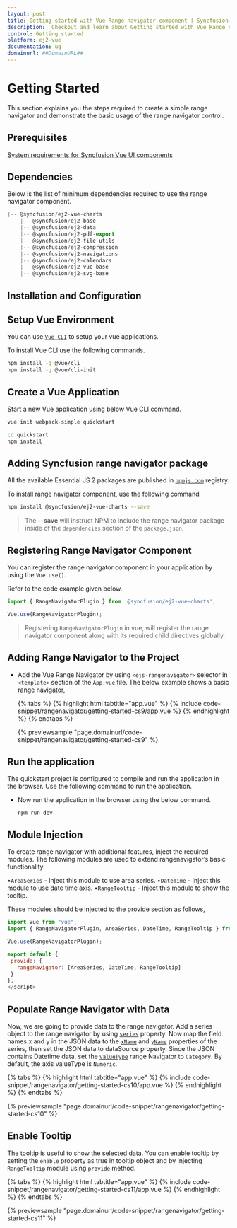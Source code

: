 ```yaml
---
layout: post
title: Getting started with Vue Range navigator component | Syncfusion
description:  Checkout and learn about Getting started with Vue Range navigator component of Syncfusion Essential JS 2 and more details.
control: Getting started 
platform: ej2-vue
documentation: ug
domainurl: ##DomainURL##
---
```


# Getting Started

This section explains you the steps required to create a simple range navigator and demonstrate the basic usage of the range navigator control.

## Prerequisites

[System requirements for Syncfusion Vue UI components](https://ej2.syncfusion.com/vue/documentation/system-requirements/)

## Dependencies

Below is the list of minimum dependencies required to use the range navigator component.

```javascript
|-- @syncfusion/ej2-vue-charts
    |-- @syncfusion/ej2-base
    |-- @syncfusion/ej2-data
    |-- @syncfusion/ej2-pdf-export
    |-- @syncfusion/ej2-file-utils
    |-- @syncfusion/ej2-compression
    |-- @syncfusion/ej2-navigations
    |-- @syncfusion/ej2-calendars
    |-- @syncfusion/ej2-vue-base
    |-- @syncfusion/ej2-svg-base
```

## Installation and Configuration

## Setup Vue Environment

You can use [`Vue CLI`](https://github.com/vuejs/vue-cli) to setup your vue applications.

To install Vue CLI use the following commands.

```bash
npm install -g @vue/cli
npm install -g @vue/cli-init
```

## Create a Vue Application

Start a new Vue application using below Vue CLI command.

```bash
vue init webpack-simple quickstart

cd quickstart
npm install
```

## Adding Syncfusion range navigator package

All the available Essential JS 2 packages are published in [`npmjs.com`](https://www.npmjs.com/~syncfusionorg) registry.

To install range navigator component, use the following command

```bash
npm install @syncfusion/ej2-vue-charts --save
```

> The **--save** will instruct NPM to include the range navigator package inside of the `dependencies` section of the `package.json`.

## Registering Range Navigator Component

You can register the range navigator component in your application by using the `Vue.use()`.

Refer to the code example given below.

```ts
import { RangeNavigatorPlugin } from '@syncfusion/ej2-vue-charts';

Vue.use(RangeNavigatorPlugin);
```

> Registering `RangeNavigatorPlugin` in vue, will register the range navigator component along with its required child directives globally.

## Adding Range Navigator to the Project

* Add the Vue Range Navigator by using `<ejs-rangenavigator>` selector in `<template>` section of the `App.vue` file.
The below example shows a basic range navigator,

    {% tabs %}
    {% highlight html tabtitle="app.vue" %}
    {% include code-snippet/rangenavigator/getting-started-cs9/app.vue %}
    {% endhighlight %}
    {% endtabs %}
            
    {% previewsample "page.domainurl/code-snippet/rangenavigator/getting-started-cs9" %}

## Run the application

The quickstart project is configured to compile and run the application in the browser. Use the following command to run the application.

* Now run the application in the browser using the below command.

    ```
    npm run dev
    ```

## Module Injection

To create range navigator with additional features, inject the required modules. The following modules are used to extend rangenavigator’s basic functionality.

•`AreaSeries` - Inject this module to use area series.
•`DateTime` - Inject this module to use date time axis.
•`RangeTooltip` - Inject this module to show the tooltip.

These modules should be injected to the provide section as follows,

 ```javascript
import Vue from "vue";
import { RangeNavigatorPlugin, AreaSeries, DateTime, RangeTooltip } from "@syncfusion/ej2-vue-charts";

Vue.use(RangeNavigatorPlugin);

export default {
  provide: {
    rangeNavigator: [AreaSeries, DateTime, RangeTooltip]
  }
};
</script>
 ```

## Populate Range Navigator with Data

Now, we are going to provide data to the range navigator. Add a series object to the range navigator by using [`series`](https://ej2.syncfusion.com/vue/documentation/api/range-navigator/rangeNavigatorSeries/) property. Now map the field names x and y in the JSON data to the [`xName`](https://ej2.syncfusion.com/vue/documentation/api/range-navigator/rangeNavigatorSeries/#xname) and [`yName`](https://ej2.syncfusion.com/vue/documentation/api/range-navigator/rangeNavigatorSeries/#yname) properties of the series, then set the JSON data to dataSource property. Since the JSON contains Datetime data, set the [`valueType`](https://ej2.syncfusion.com/vue/documentation/api/range-navigator/rangeNavigatorModel/#valuetype) range Navigator to `Category`. By default, the axis valueType is `Numeric`.

{% tabs %}
{% highlight html tabtitle="app.vue" %}
{% include code-snippet/rangenavigator/getting-started-cs10/app.vue %}
{% endhighlight %}
{% endtabs %}
        
{% previewsample "page.domainurl/code-snippet/rangenavigator/getting-started-cs10" %}

## Enable Tooltip

The tooltip is useful to show the selected data. You can enable tooltip by setting the `enable` property as true in tooltip object and by injecting `RangeTooltip` module using `provide` method.

{% tabs %}
{% highlight html tabtitle="app.vue" %}
{% include code-snippet/rangenavigator/getting-started-cs11/app.vue %}
{% endhighlight %}
{% endtabs %}
        
{% previewsample "page.domainurl/code-snippet/rangenavigator/getting-started-cs11" %}